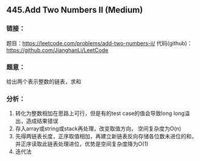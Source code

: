 ## 445.Add Two Numbers II (Medium)

### **链接**：
题目：https://leetcode.com/problems/add-two-numbers-ii/
代码(github)：https://github.com/JianghanLi/LeetCode

### **题意**：
给出两个表示整数的链表，求和

### **分析**：
1. 转化为整数相加在思路上可行，但是有的test case的值会导致long long溢出，造成结果错误
2. 存入array或string或stack再处理，改变取值方向， 空间复杂度为O(n)
3. 先得两链表长度，正序取值相加，再建立新链表反向存储各位数未进位的和，并正序读取此链表处理进位，优势是空间复杂度降为O(1)
4. 迭代法